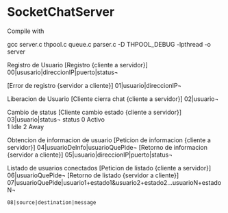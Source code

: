 # SocketChatServer

Compile with 

gcc server.c thpool.c queue.c parser.c -D THPOOL_DEBUG -lpthread -o server

Registro de Usuario
[Registro {cliente a servidor}]
    00|ususario|direccionIP|puerto|status¬

[Error de registro {servidor a cliente}]
    01|usuario|direccionIP¬

Liberacion de Usuario
[Cliente cierra chat {cliente a servidor}]
    02|usuario¬

Cambio de status
[Cliente cambio estado {cliente a servidor}]
    03|usuario|status¬
        status
        0   Activo  
        1   Idle
        2   Away
        
Obtencion de informacion de usuario
[Peticion de informacion {cliente a servidor}]
    04|usuarioDeInfo|usuarioQuePide¬
[Retorno de informacion {servidor a cliente}]
    05|usuario|direccionIP|puerto|status¬
    
Listado de usuarios conectados
[Peticion de listado {cliente a servidor}]
    06|usuarioQuePide¬
[Retorno de listado {servidor a cliente}]
    07|usuarioQuePide|usuario1+estado1&usuario2+estado2...usuarioN+estadoN¬

    08|source|destination|message
